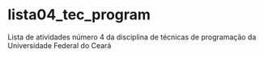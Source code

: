 # lista04_tec_program
Lista de atividades número 4 da disciplina de técnicas de programação da Universidade Federal do Ceará
